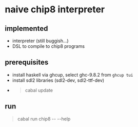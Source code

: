 # naive chip8 interpreter

## implemented

- interpreter (still buggish...)
- DSL to compile to chip8 programs 


## prerequisites

- install haskell via ghcup, select ghc-9.8.2 from `ghcup tui`
- install sdl2 libraries (sdl2-dev, sdl2-ttf-dev) 
- > cabal update
  


## run

> cabal run chip8 -- --help


